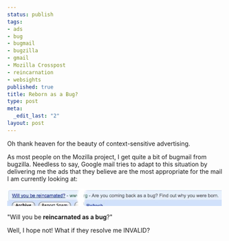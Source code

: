 ```yaml
--- 
status: publish
tags: 
- ads
- bug
- bugmail
- bugzilla
- gmail
- Mozilla Crosspost
- reincarnation
- websights
published: true
title: Reborn as a Bug?
type: post
meta: 
  _edit_last: "2"
layout: post
---
```

Oh thank heaven for the beauty of context-sensitive advertising.

As most people on the Mozilla project, I get quite a bit of bugmail from bugzilla. Needless to say, Google mail tries to adapt to this situation by delivering me the ads that they believe are the most appropriate for the mail I am currently looking at:

<img src="/media/wp/2008/04/bug-reincarnated.jpg" alt="" title="Reincarnated as a bug?" width="499" height="41" class="alignnone size-full wp-image-1266" />

"Will you be <strong>reincarnated as a bug</strong>?"

Well, I hope not! What if they resolve me INVALID?
